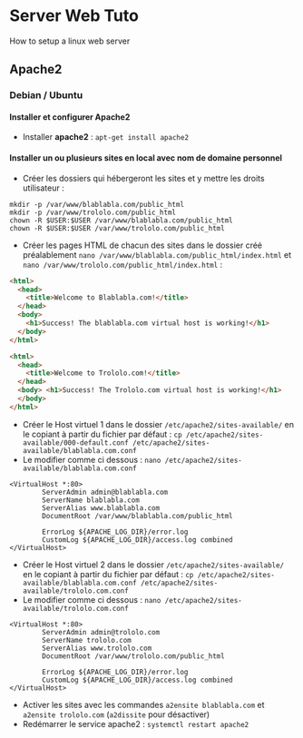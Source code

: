 # Server Web Tuto

How to setup a linux web server

## Apache2

### Debian / Ubuntu

#### Installer et configurer Apache2

- Installer **apache2** : `apt-get install apache2`

#### Installer un ou plusieurs sites en local avec nom de domaine personnel

- Créer les dossiers qui hébergeront les sites et y mettre les droits utilisateur :
```shell
mkdir -p /var/www/blablabla.com/public_html
mkdir -p /var/www/trololo.com/public_html
chown -R $USER:$USER /var/www/blablabla.com/public_html
chown -R $USER:$USER /var/www/trololo.com/public_html
```

- Créer les pages HTML de chacun des sites dans le dossier créé préalablement `nano /var/www/blablabla.com/public_html/index.html` et `nano /var/www/trololo.com/public_html/index.html` :
```html
<html>
  <head>
    <title>Welcome to Blablabla.com!</title>
  </head>
  <body>
    <h1>Success! The blablabla.com virtual host is working!</h1>
  </body>
</html>
```

```html
<html>
  <head>
    <title>Welcome to Trololo.com!</title>
  </head>
  <body> <h1>Success! The Trololo.com virtual host is working!</h1>
  </body>
</html>
```

- Créer le Host virtuel 1 dans le dossier `/etc/apache2/sites-available/` en le copiant à partir du fichier par défaut : `cp /etc/apache2/sites-available/000-default.conf /etc/apache2/sites-available/blablabla.com.conf`
- Le modifier comme ci dessous : `nano /etc/apache2/sites-available/blablabla.com.conf`
```shell
<VirtualHost *:80>
        ServerAdmin admin@blablabla.com
        ServerName blablabla.com
        ServerAlias www.blablabla.com
        DocumentRoot /var/www/blablabla.com/public_html

        ErrorLog ${APACHE_LOG_DIR}/error.log
        CustomLog ${APACHE_LOG_DIR}/access.log combined
</VirtualHost>
```

- Créer le Host virtuel 2 dans le dossier `/etc/apache2/sites-available/` en le copiant à partir du fichier par défaut : `cp /etc/apache2/sites-available/blablabla.com.conf /etc/apache2/sites-available/trololo.com.conf`
- Le modifier comme ci dessous : `nano /etc/apache2/sites-available/trololo.com.conf`
```shell
<VirtualHost *:80>
        ServerAdmin admin@trololo.com
        ServerName trololo.com
        ServerAlias www.trololo.com
        DocumentRoot /var/www/trololo.com/public_html

        ErrorLog ${APACHE_LOG_DIR}/error.log
        CustomLog ${APACHE_LOG_DIR}/access.log combined
</VirtualHost>
```

- Activer les sites avec les commandes `a2ensite blablabla.com` et `a2ensite trololo.com` (`a2dissite` pour désactiver)
- Redémarrer le service apache2 : `systemctl restart apache2`
